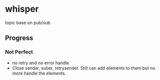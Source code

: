 # whisper
topic base on pub/sub

## Progress

### Not Perfect
* no retry and no error handle
* Close sender, suber, retrysender. Still can add elements to them but no more handle the elements.
